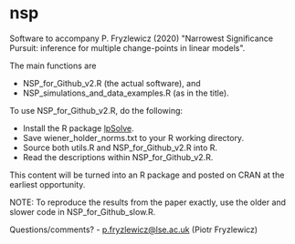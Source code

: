 # nsp
Software to accompany P. Fryzlewicz (2020) "Narrowest Significance Pursuit: inference for multiple change-points in linear models".

The main functions are
- NSP_for_Github_v2.R (the actual software), and
- NSP_simulations_and_data_examples.R (as in the title).

To use NSP_for_Github_v2.R, do the following:

- Install the R package [lpSolve](https://CRAN.R-project.org/package=lpSolve).
- Save wiener_holder_norms.txt to your R working directory.
- Source both utils.R and NSP_for_Github_v2.R into R.
- Read the descriptions within NSP_for_Github_v2.R.

This content will be turned into an R package and posted on CRAN at the earliest opportunity.

NOTE: To reproduce the results from the paper exactly, use the older and slower code in NSP_for_Github_slow.R.

Questions/comments? - p.fryzlewicz@lse.ac.uk (Piotr Fryzlewicz)
